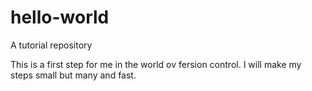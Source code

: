 # hello-world
A tutorial repository 

This is a first step for me in the world ov fersion control. I will make my steps small but many and fast.
